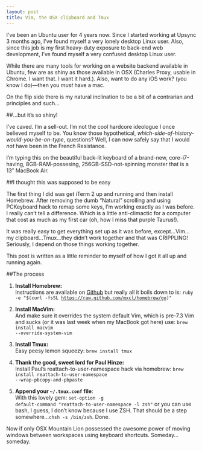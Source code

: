 ```yaml
---
layout: post
title: Vim, the OSX clipboard and Tmux
---
```

I've been an Ubuntu user for 4 years now. Since I started working at Upsync 3 months ago, I&#8217;ve found myself a very lonely desktop Linux user. Also, since this job is my first heavy-duty exposure to back-end web development, I&#8217;ve found myself a very confused desktop Linux user.

While there are many tools for working on a website backend available in Ubuntu, few are as shiny as those available in OSX (Charles Proxy, usable in Chrome. I want that. I want it hard.). Also, want to do any iOS work? (you know I do)&mdash;then you <em>must</em> have a mac.

On the flip side there is my natural inclination to be a bit of a contrarian and principles and such&#8230;

##&#8230;but it&#8217;s so shiny!

I&#8217;ve caved. I&#8217;m a sell-out. I&#8217;m not the cool hardcore ideologue I once believed myself to be. You know those hypothetical, <em>which-side-of-history-would-you-be-on-type</em>, questions? Well, I can now safely say that I would <em>not</em> have been in the French Resistance.

I&#8217;m typing this on the beautiful back-lit keyboard of a brand-new, core-i7-having, 8GB-RAM-possesing, 256GB-SSD-not-spinning monster that is a 13&#8243; MacBook Air.

##I thought this was supposed to be easy

The first thing I did was get iTerm 2 up and running and then install Homebrew. After removing the dumb &#8220;Natural&#8221; scrolling and using PCKeyboard hack to remap some keys, I&#8217;m working exactly as I was before. I really can&#8217;t tell a difference. Which is a little anti-climactic for a computer that cost as much as my first car (oh, how I miss that purple Taurus!).

It was really easy to get everything set up as it was before, except&#8230;Vim&#8230;my clipboard&#8230;Tmux&#8230;they didn&#8217;t work together and that was CRIPPLING! Seriously, I depend on those things working together.

This post is written as a little reminder to myself of how I got it all up and running again.

##The process

1. **Install Homebrew:**<br />Instructions are available on <a href="http://mxcl.github.com/homebrew/" target="_blank" title="Homebrew">Github</a> but really all it boils down to is: <code>ruby -e "$(curl -fsSL https://raw.github.com/mxcl/homebrew/go)"</code>

2. **Install MacVim:**<br />And make sure it overrides the system default Vim, which is pre-7.3 Vim and sucks (or it was last week when my MacBook got here) use: <code>brew install macvim --override-system-vim</code>

3. **Install Tmux:**<br />Easy peesy lemon squeezy: <code>brew install tmux</code>

4. **Thank the good, sweet lord for Paul Hinze:**<br /> Install Paul&#8217;s reattach-to-user-namespace hack via homebrew: <code>brew install reattach-to-user-namespace --wrap-pbcopy-and-pbpaste</code>

5. **Append your <code>~/.tmux.conf</code> file**:<br />With this lovely gem: <code>set-option -g default-command "reattach-to-user-namespace -l zsh"</code> or you can use bash, I guess, I don&#8217;t know because I use ZSH. That should be a step somewhere&#8230;<code>chsh -s /bin/zsh</code>. Done.

Now if only OSX Mountain Lion possessed the awesome power of moving windows between workspaces using keyboard shortcuts. Someday&#8230; someday.

  
